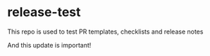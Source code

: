 # release-test
This repo is used to test PR templates, checklists and release notes

And this update is important!
